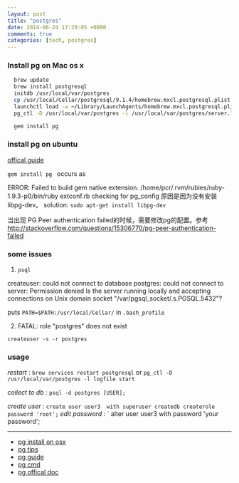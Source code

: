 ```yaml
---
layout: post
title: "postgres"
date: 2014-06-24 17:29:05 +0800
comments: true
categories: [tech, postgres]
---
```


### Install pg on Mac os x

```bash
  brew update
  brew install postgresql
  initdb /usr/local/var/postgres
  cp /usr/local/Cellar/postgresql/9.1.4/homebrew.mxcl.postgresql.plist  ~/Library/LaunchAgents/
  launchctl load -w ~/Library/LaunchAgents/homebrew.mxcl.postgresql.plist
  pg_ctl -D /usr/local/var/postgres -l /usr/local/var/postgres/server.log start

  gem install pg
```

### install pg on ubuntu
[offical guide](https://help.ubuntu.com/community/PostgreSQL)

`gem install pg ` occurs as

ERROR: Failed to build gem native extension.
/home/pcr/.rvm/rubies/ruby-1.9.3-p0/bin/ruby extconf.rb checking for pg_config
原因是因为没有安装libpg-dev。
solution: `sudo apt-get install libpg-dev`

当出现 PG Peer authentication failed的时候，需要修改pg的配置。参考
http://stackoverflow.com/questions/15306770/pg-peer-authentication-failed

### some issues

1. `psql`

  createuser: could not connect to database postgres: could not connect to server: Permission denied
    Is the server running locally and accepting
    connections on Unix domain socket "/var/pgsql_socket/.s.PGSQL.5432"?

puts `PATH=$PATH:/usr/local/Cellar/` in `.bash_profile`

2. FATAL:  role "postgres" does not exist

  `createuser -s -r postgres`


### usage

*restart*     :   `brew services restart postgresql` or `pg_ctl -D /usr/local/var/postgres -l logfile start`

*collect to db* :   `psql -d postgres [USER];`

*create user*   :   `create user user3  with superuser createdb createrole  password 'root';`
*edit password* : ` alter user user3 with password 'your password';

------
- [pg install on osx](http://hlee.iteye.com/blog/1699119)
- [pg tips](http://hlee.iteye.com/blog/1689304)
- [pg guide](http://www.cnblogs.com/tzp_8/archive/2012/11/08/2760746.html)
- [pg cmd](http://www.chnlanker.com/postgresql/556.html)
- [pg offical doc](http://www.php100.com/manual/PostgreSQL8/app-createuser.html)
